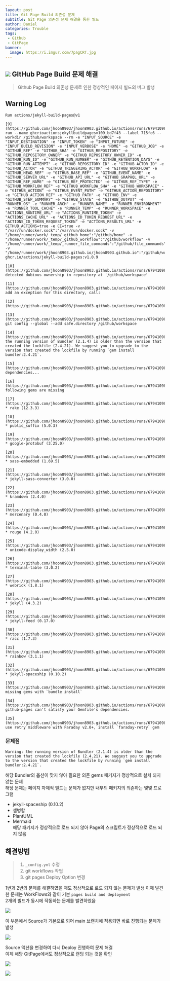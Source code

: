 ```yaml
---
layout: post
title: Git Page Build 의존성 문제
subtitle: Git Page 의존성 문제 해결을 통한 빌드
author: Daniel
categories: Trouble
tags: 
 - Github
 - GitPage
banner: 
  image: https://i.imgur.com/7pagCRT.jpg
---
```


![](https://teamsparta.notion.site/image/https%3A%2F%2Fs3-us-west-2.amazonaws.com%2Fsecure.notion-static.com%2Ff22c68bf-8e62-4901-b716-ade00dc65616%2F6.png?table=block&id=527c6ed0-4748-4702-a885-5f13c031315c&spaceId=83c75a39-3aba-4ba4-a792-7aefe4b07895&width=2000&userId=&cache=v2)
GItHub Page Build 문제 해결
--

> Github Page Build 의존성 문제로 인한 정상적인 페이지 빌드의 버그 발생

## Warning Log

```text
Run actions/jekyll-build-pages@v1

[9](https://github.com/jhoon8903/jhoon8903.github.io/actions/runs/6794109890/job/18470010385#step:4:10)/usr/bin/docker run --name ghcrioactionsjekyllbuildpagesv109_bd7f43 --label 715fc6 --workdir /github/workspace --rm -e "INPUT_SOURCE" -e "INPUT_DESTINATION" -e "INPUT_TOKEN" -e "INPUT_FUTURE" -e "INPUT_BUILD_REVISION" -e "INPUT_VERBOSE" -e "HOME" -e "GITHUB_JOB" -e "GITHUB_REF" -e "GITHUB_SHA" -e "GITHUB_REPOSITORY" -e "GITHUB_REPOSITORY_OWNER" -e "GITHUB_REPOSITORY_OWNER_ID" -e "GITHUB_RUN_ID" -e "GITHUB_RUN_NUMBER" -e "GITHUB_RETENTION_DAYS" -e "GITHUB_RUN_ATTEMPT" -e "GITHUB_REPOSITORY_ID" -e "GITHUB_ACTOR_ID" -e "GITHUB_ACTOR" -e "GITHUB_TRIGGERING_ACTOR" -e "GITHUB_WORKFLOW" -e "GITHUB_HEAD_REF" -e "GITHUB_BASE_REF" -e "GITHUB_EVENT_NAME" -e "GITHUB_SERVER_URL" -e "GITHUB_API_URL" -e "GITHUB_GRAPHQL_URL" -e "GITHUB_REF_NAME" -e "GITHUB_REF_PROTECTED" -e "GITHUB_REF_TYPE" -e "GITHUB_WORKFLOW_REF" -e "GITHUB_WORKFLOW_SHA" -e "GITHUB_WORKSPACE" -e "GITHUB_ACTION" -e "GITHUB_EVENT_PATH" -e "GITHUB_ACTION_REPOSITORY" -e "GITHUB_ACTION_REF" -e "GITHUB_PATH" -e "GITHUB_ENV" -e "GITHUB_STEP_SUMMARY" -e "GITHUB_STATE" -e "GITHUB_OUTPUT" -e "RUNNER_OS" -e "RUNNER_ARCH" -e "RUNNER_NAME" -e "RUNNER_ENVIRONMENT" -e "RUNNER_TOOL_CACHE" -e "RUNNER_TEMP" -e "RUNNER_WORKSPACE" -e "ACTIONS_RUNTIME_URL" -e "ACTIONS_RUNTIME_TOKEN" -e "ACTIONS_CACHE_URL" -e "ACTIONS_ID_TOKEN_REQUEST_URL" -e "ACTIONS_ID_TOKEN_REQUEST_TOKEN" -e "ACTIONS_RESULTS_URL" -e GITHUB_ACTIONS=true -e CI=true -v "/var/run/docker.sock":"/var/run/docker.sock" -v "/home/runner/work/_temp/_github_home":"/github/home" -v "/home/runner/work/_temp/_github_workflow":"/github/workflow" -v "/home/runner/work/_temp/_runner_file_commands":"/github/file_commands" -v "/home/runner/work/jhoon8903.github.io/jhoon8903.github.io":"/github/workspace" ghcr.io/actions/jekyll-build-pages:v1.0.9

[10](https://github.com/jhoon8903/jhoon8903.github.io/actions/runs/6794109890/job/18470010385#step:4:11)fatal: detected dubious ownership in repository at '/github/workspace'

[11](https://github.com/jhoon8903/jhoon8903.github.io/actions/runs/6794109890/job/18470010385#step:4:12)To add an exception for this directory, call:

[12](https://github.com/jhoon8903/jhoon8903.github.io/actions/runs/6794109890/job/18470010385#step:4:13)

[13](https://github.com/jhoon8903/jhoon8903.github.io/actions/runs/6794109890/job/18470010385#step:4:14) git config --global --add safe.directory /github/workspace

[14](https://github.com/jhoon8903/jhoon8903.github.io/actions/runs/6794109890/job/18470010385#step:4:15)Warning: the running version of Bundler (2.1.4) is older than the version that created the lockfile (2.4.21). We suggest you to upgrade to the version that created the lockfile by running `gem install bundler:2.4.21`.

[15](https://github.com/jhoon8903/jhoon8903.github.io/actions/runs/6794109890/job/18470010385#step:4:16)Resolving dependencies...

[16](https://github.com/jhoon8903/jhoon8903.github.io/actions/runs/6794109890/job/18470010385#step:4:17)The following gems are missing

[17](https://github.com/jhoon8903/jhoon8903.github.io/actions/runs/6794109890/job/18470010385#step:4:18) * rake (12.3.3)

[18](https://github.com/jhoon8903/jhoon8903.github.io/actions/runs/6794109890/job/18470010385#step:4:19) * public_suffix (5.0.3)

[19](https://github.com/jhoon8903/jhoon8903.github.io/actions/runs/6794109890/job/18470010385#step:4:20) * google-protobuf (3.25.0)

[20](https://github.com/jhoon8903/jhoon8903.github.io/actions/runs/6794109890/job/18470010385#step:4:21) * sass-embedded (1.69.5)

[21](https://github.com/jhoon8903/jhoon8903.github.io/actions/runs/6794109890/job/18470010385#step:4:22) * jekyll-sass-converter (3.0.0)

[22](https://github.com/jhoon8903/jhoon8903.github.io/actions/runs/6794109890/job/18470010385#step:4:23) * kramdown (2.4.0)

[23](https://github.com/jhoon8903/jhoon8903.github.io/actions/runs/6794109890/job/18470010385#step:4:24) * mercenary (0.4.0)

[24](https://github.com/jhoon8903/jhoon8903.github.io/actions/runs/6794109890/job/18470010385#step:4:25) * rouge (4.2.0)

[25](https://github.com/jhoon8903/jhoon8903.github.io/actions/runs/6794109890/job/18470010385#step:4:26) * unicode-display_width (2.5.0)

[26](https://github.com/jhoon8903/jhoon8903.github.io/actions/runs/6794109890/job/18470010385#step:4:27) * terminal-table (3.0.2)

[27](https://github.com/jhoon8903/jhoon8903.github.io/actions/runs/6794109890/job/18470010385#step:4:28) * webrick (1.8.1)

[28](https://github.com/jhoon8903/jhoon8903.github.io/actions/runs/6794109890/job/18470010385#step:4:29) * jekyll (4.3.2)

[29](https://github.com/jhoon8903/jhoon8903.github.io/actions/runs/6794109890/job/18470010385#step:4:30) * jekyll-feed (0.17.0)

[30](https://github.com/jhoon8903/jhoon8903.github.io/actions/runs/6794109890/job/18470010385#step:4:31) * racc (1.7.3)

[31](https://github.com/jhoon8903/jhoon8903.github.io/actions/runs/6794109890/job/18470010385#step:4:32) * rainbow (3.1.1)

[32](https://github.com/jhoon8903/jhoon8903.github.io/actions/runs/6794109890/job/18470010385#step:4:33) * jekyll-spaceship (0.10.2)

[33](https://github.com/jhoon8903/jhoon8903.github.io/actions/runs/6794109890/job/18470010385#step:4:34)Install missing gems with `bundle install`

[34](https://github.com/jhoon8903/jhoon8903.github.io/actions/runs/6794109890/job/18470010385#step:4:35)Warning: github-pages can't satisfy your Gemfile's dependencies.

[35](https://github.com/jhoon8903/jhoon8903.github.io/actions/runs/6794109890/job/18470010385#step:4:36)To use retry middleware with Faraday v2.0+, install `faraday-retry` gem
```

### 문제점 

```text
Warning: the running version of Bundler (2.1.4) is older than the version that created the lockfile (2.4.21). We suggest you to upgrade to the version that created the lockfile by running `gem install bundler:2.4.21`.
```

해당 Bundler의 옵션이 맞지 않아 필요한 의존 gems 패키지가 정상적으로 설치 되지 않는 문제<br>
해당 문제는 페이지 자체적 빌드는 문제가 없지만 내부의 패키지의 의존하는 몇몇 프로그램
- jekyll-spaceship (0.10.2)
- 셀병합
- PlantUML
- Mermaid    
해당 패키지가 정상적으로 로드 되지 않아 Page의 스크립트가 정상적으로 로드 되지 않음


## 해결방법

> 1. `_config.yml` 수정
> 2. git workflows 작업
> 3. git pages Deploy Option 변경

1번과 2번의 문제를 해결하였을 때도 정상적으로 로드 되지 않는 문제가 발생
이때 발견한 문제는 WorkFlows와 같이 기본 `pages build and deployment`   
2개의 빌드가 동시에 작동하는 문제를 발견하였음

![](https://i.imgur.com/oV2XeYK.jpg)

이 부분에서 Source가 기본으로 되어 main 브랜치에 적용되면 바로 진행되는 문제가 발생

![](https://i.imgur.com/yNJlesR.jpg)

Source 액션을 변경하여 다시 Deploy 진행하여 문제 해결<br>이제 해당 GitPage에서도 정상적으로 랜딩 되는 것을 확인 

![](https://i.imgur.com/A2tNS8H.jpg)

![](https://i.imgur.com/iRoKxxe.jpg)

